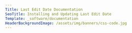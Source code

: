 ```yaml
---
Title: Last Edit Date Documentation
SeoTitle: Installing and Updating Last Edit Date
Template: _software/documentation
HeaderBackgroundImage: /assets/img/banners/css-code.jpg
---
```

